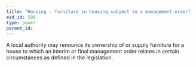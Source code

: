 ```yaml
---
title: "Housing - furniture in housing subject to a management order"
esd_id: 594
type: power
parent_id:  
---
```


A local authority may renounce its ownership of or supply furniture for a house to which an interim or final management order relates in certain circumstances as defined in the legislation.


